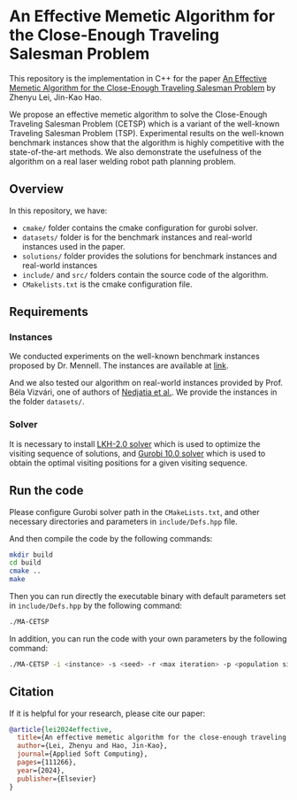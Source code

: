 # An Effective Memetic Algorithm for the Close-Enough Traveling Salesman Problem

This repository is the implementation in C++ for the paper [An Effective Memetic Algorithm for the Close-Enough Traveling Salesman Problem](#) by Zhenyu Lei, Jin-Kao Hao.

We propose an effective memetic algorithm to solve the Close-Enough Traveling Salesman Problem (CETSP) which is a variant of the well-known Traveling Salesman Problem (TSP). Experimental results on the well-known benchmark instances show that the algorithm is highly competitive with the state-of-the-art methods. We also demonstrate the usefulness of the algorithm on a real laser welding robot path planning problem.

## Overview

In this repository, we have:

- `cmake/` folder contains the cmake configuration for gurobi solver.
- `datasets/` folder is for the benchmark instances and real-world instances used in the paper.
- `solutions/` folder provides the solutions for benchmark instances and real-world instances
- `include/` and `src/` folders contain the source code of the algorithm.
- `CMakelists.txt` is the cmake configuration file.

## Requirements

### Instances

We conducted experiments on the well-known benchmark instances proposed by Dr. Mennell. The instances are available at [link](https://drum.lib.umd.edu/handle/1903/9822). 

And we also tested our algorithm on real-world instances provided by Prof. Béla Vizvári, one of authors of [Nedjatia et al.](https://www.jms.procedia.org/archive/CRPASE_169/CRPASE_procedia_2020_6_4_11.PDF). We provide the instances in the folder `datasets/`.

### Solver

It is necessary to install [LKH-2.0 solver](http://akira.ruc.dk/~keld/research/LKH/) which is used to optimize the visiting sequence of solutions, and [Gurobi 10.0 solver](https://www.gurobi.com/) which is used to obtain the optimal visiting positions for a given visiting sequence.

## Run the code

Please configure Gurobi solver path in the `CMakeLists.txt`, and other necessary directories and parameters in `include/Defs.hpp` file.

And then compile the code by the following commands:

```bash
mkdir build
cd build
cmake ..
make
```

Then you can run directly the executable binary with default parameters set in `include/Defs.hpp` by the following command:

```bash
./MA-CETSP
```

In addition, you can run the code with your own parameters by the following command:

```bash
./MA-CETSP -i <instance> -s <seed> -r <max iteration> -p <population size> -b <fitness beta> -d <distance threshold> -n <neighbor size>
```

## Citation

If it is helpful for your research, please cite our paper:

```bibtex
@article{lei2024effective,
  title={An effective memetic algorithm for the close-enough traveling salesman problem},
  author={Lei, Zhenyu and Hao, Jin-Kao},
  journal={Applied Soft Computing},
  pages={111266},
  year={2024},
  publisher={Elsevier}
}
```
